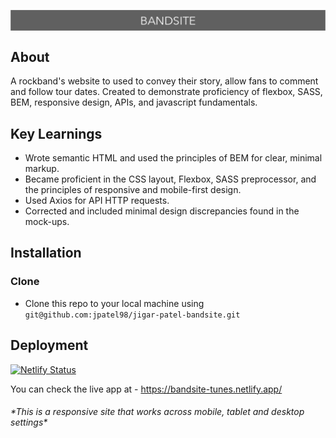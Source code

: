 <p align="center"><img src="assets/Logo/bandsite-readme-logo.png" align="center"></p>

## About
A rockband's website to used to convey their story, allow fans to comment and follow tour dates.
Created to demonstrate proficiency of flexbox, SASS, BEM, responsive design, APIs, and javascript fundamentals. 


## Key Learnings

- Wrote semantic HTML and used the principles of BEM for clear, minimal markup.
- Became proficient in the CSS layout, Flexbox, SASS preprocessor, and the principles of responsive and mobile-first design.
- Used Axios for API HTTP requests.
- Corrected and included minimal design discrepancies found in the mock-ups.

## Installation
### Clone

- Clone this repo to your local machine using `git@github.com:jpatel98/jigar-patel-bandsite.git`

## Deployment
[![Netlify Status](https://api.netlify.com/api/v1/badges/593ffb42-bdb0-4620-8044-0936991a42cb/deploy-status)](https://app.netlify.com/sites/bandsite-tunes/deploys)

You can check the live app at - https://bandsite-tunes.netlify.app/
<h6>*This is a responsive site that works across mobile, tablet and desktop settings*</h6>
